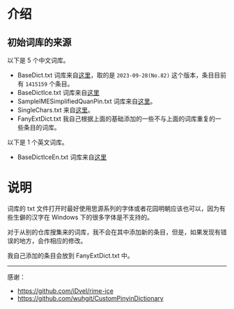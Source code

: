 # 介绍

## 初始词库的来源

以下是 5 个中文词库。

- BaseDict.txt 词库来自[这里](https://github.com/wuhgit/CustomPinyinDictionary)，取的是 `2023-09-28(No.82)` 这个版本，条目目前有 `1415159` 个条目。
- BaseDictIce.txt 词库来自[这里](https://github.com/iDvel/rime-ice)
- SampleIMESimplifiedQuanPin.txt 词库来自[这里](https://github.com/microsoft/Windows-classic-samples/tree/main/Samples/IME/cpp/SampleIME/Dictionary)。
- SingleChars.txt 来自[这里](https://github.com/iDvel/rime-ice)。
- FanyExtDict.txt 我自己根据上面的基础添加的一些不与上面的词库重复的一些条目的词库。

以下是 1 个英文词库。

- BaseDictIceEn.txt 词库来自[这里](https://github.com/iDvel/rime-ice)

# 说明

词库的 txt 文件打开时最好使用思源系列的字体或者花园明朝应该也可以，因为有些生僻的汉字在 Windows 下的很多字体是不支持的。

对于从别的仓库搜集来的词库，我不会在其中添加新的条目，但是，如果发现有错误的地方，会作相应的修改。

我自己添加的条目会放到 FanyExtDict.txt 中。

---

感谢：

- <https://github.com/iDvel/rime-ice>
- <https://github.com/wuhgit/CustomPinyinDictionary>


